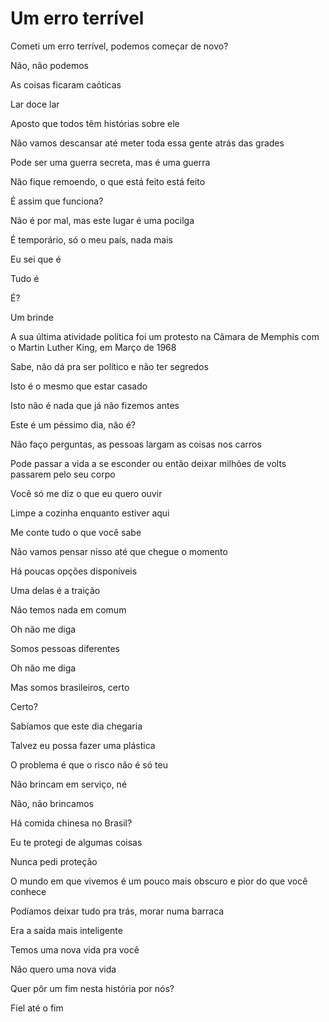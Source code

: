 # Um erro terrível

Cometi um erro terrível, podemos começar de novo?

Não, não podemos

As coisas ficaram caóticas

Lar doce lar

Aposto que todos têm histórias sobre ele

Não vamos descansar até meter toda essa gente atrás das grades

Pode ser uma guerra secreta, mas é uma guerra

Não fique remoendo, o que está feito está feito

É assim que funciona?

Não é por mal, mas este lugar é uma pocilga

É temporário, só o meu país, nada mais

Eu sei que é

Tudo é

É?

Um brinde

A sua última atividade política foi um protesto na Câmara de Memphis com o Martin Luther King, em Março de 1968

Sabe, não dá pra ser político e não ter segredos

Isto é o mesmo que estar casado

Isto não é nada que já não fizemos antes

Este é um péssimo dia, não é?

Não faço perguntas, as pessoas largam as coisas nos carros

Pode passar a vida a se esconder ou então deixar milhões de volts passarem pelo seu corpo

Você só me diz o que eu quero ouvir

Limpe a cozinha enquanto estiver aqui

Me conte tudo o que você sabe

Não vamos pensar nisso até que chegue o momento

Há poucas opções disponíveis

Uma delas é a traição

Não temos nada em comum

Oh não me diga

Somos pessoas diferentes

Oh não me diga

Mas somos brasileiros, certo

Certo?

Sabíamos que este dia chegaria

Talvez eu possa fazer uma plástica

O problema é que o risco não é só teu

Não brincam em serviço, né

Não, não brincamos

Há comida chinesa no Brasil?

Eu te protegi de algumas coisas

Nunca pedi proteção

O mundo em que vivemos é um pouco mais obscuro e pior do que você conhece

Podíamos deixar tudo pra trás, morar numa barraca

Era a saída mais inteligente

Temos uma nova vida pra você

Não quero uma nova vida

Quer pôr um fim nesta história por nós?

Fiel até o fim

